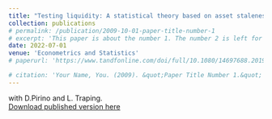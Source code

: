 ```yaml
---
title: "Testing liquidity: A statistical theory based on asset staleness"
collection: publications
# permalink: /publication/2009-10-01-paper-title-number-1
# excerpt: 'This paper is about the number 1. The number 2 is left for future work.'
date: 2022-07-01
venue: 'Econometrics and Statistics'
# paperurl: 'https://www.tandfonline.com/doi/full/10.1080/14697688.2019.1659992'

# citation: 'Your Name, You. (2009). &quot;Paper Title Number 1.&quot; <i>Journal 1</i>. 1(1).'
---
```


with D.Pirino and L. Traping. \
[Download published version here](https://www.sciencedirect.com/science/article/abs/pii/S245230622200079X)
